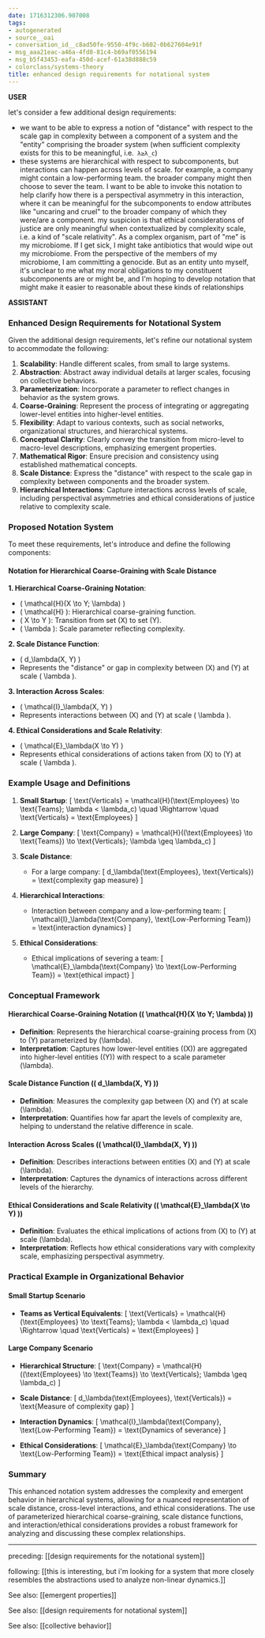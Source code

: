 ```yaml
---
date: 1716312306.907008
tags:
- autogenerated
- source__oai
- conversation_id__c8ad50fe-9550-4f9c-b602-0b627604e91f
- msg_aaa21eac-a46a-4fd8-81c4-b69af0556194
- msg_b5f43453-eafa-450d-acef-61a38d888c59
- colorclass/systems-theory
title: enhanced design requirements for notational system
---
```


**USER**

let's consider a few additional design requirements:
* we want to be able to express a notion of "distance" with respect to the scale gap in complexity between a component of a system and the "entity" comprising the broader system (when sufficient complexity exists for this to be meaningful, i.e.` λ≥λ_c​`)
* these systems are hierarchical with respect to subcomponents, but interactions can happen across levels of scale. for example, a company might contain a low-performing team. the broader company might then choose to sever the team. I want to be able to invoke this notation to help clarify how there is a perspectival asymmetry in this interaction, where it can be meaningful for the subcomponents to endow attributes like "uncaring and cruel" to the broader company of which they were/are a component. my suspicion is that ethical considerations of justice are only meaningful when contextualized by complexity scale, i.e. a kind of "scale relativity". As a complex organism, part of "me" is my microbiome. If I get sick, I might take antibiotics that would wipe out my microbiome. From the perspective of the members of my microbiome, I am committing a genocide. But as an entity unto myself, it's unclear to me what my moral obligations to my constituent subcomponents are or might be, and I'm hoping to develop notation that might make it easier to reasonable about these kinds of relationships


**ASSISTANT**

### Enhanced Design Requirements for Notational System

Given the additional design requirements, let's refine our notational system to accommodate the following:

1. **Scalability**: Handle different scales, from small to large systems.
2. **Abstraction**: Abstract away individual details at larger scales, focusing on collective behaviors.
3. **Parameterization**: Incorporate a parameter to reflect changes in behavior as the system grows.
4. **Coarse-Graining**: Represent the process of integrating or aggregating lower-level entities into higher-level entities.
5. **Flexibility**: Adapt to various contexts, such as social networks, organizational structures, and hierarchical systems.
6. **Conceptual Clarity**: Clearly convey the transition from micro-level to macro-level descriptions, emphasizing emergent properties.
7. **Mathematical Rigor**: Ensure precision and consistency using established mathematical concepts.
8. **Scale Distance**: Express the "distance" with respect to the scale gap in complexity between components and the broader system.
9. **Hierarchical Interactions**: Capture interactions across levels of scale, including perspectival asymmetries and ethical considerations of justice relative to complexity scale.

### Proposed Notation System

To meet these requirements, let's introduce and define the following components:

#### Notation for Hierarchical Coarse-Graining with Scale Distance

**1. Hierarchical Coarse-Graining Notation**:
   - \( \mathcal{H}(X \to Y; \lambda) \)
   - \( \mathcal{H} \): Hierarchical coarse-graining function.
   - \( X \to Y \): Transition from set \(X\) to set \(Y\).
   - \( \lambda \): Scale parameter reflecting complexity.

**2. Scale Distance Function**:
   - \( d_\lambda(X, Y) \)
   - Represents the "distance" or gap in complexity between \(X\) and \(Y\) at scale \( \lambda \).

**3. Interaction Across Scales**:
   - \( \mathcal{I}_\lambda(X, Y) \)
   - Represents interactions between \(X\) and \(Y\) at scale \( \lambda \).

**4. Ethical Considerations and Scale Relativity**:
   - \( \mathcal{E}_\lambda(X \to Y) \)
   - Represents ethical considerations of actions taken from \(X\) to \(Y\) at scale \( \lambda \).

### Example Usage and Definitions

1. **Small Startup**:
   \[
   \text{Verticals} = \mathcal{H}(\text{Employees} \to \text{Teams}; \lambda < \lambda_c) \quad \Rightarrow \quad \text{Verticals} = \text{Employees}
   \]

2. **Large Company**:
   \[
   \text{Company} = \mathcal{H}((\text{Employees} \to \text{Teams}) \to \text{Verticals}; \lambda \geq \lambda_c)
   \]

3. **Scale Distance**:
   - For a large company:
     \[
     d_\lambda(\text{Employees}, \text{Verticals}) = \text{complexity gap measure}
     \]

4. **Hierarchical Interactions**:
   - Interaction between company and a low-performing team:
     \[
     \mathcal{I}_\lambda(\text{Company}, \text{Low-Performing Team}) = \text{interaction dynamics}
     \]

5. **Ethical Considerations**:
   - Ethical implications of severing a team:
     \[
     \mathcal{E}_\lambda(\text{Company} \to \text{Low-Performing Team}) = \text{ethical impact}
     \]

### Conceptual Framework

#### Hierarchical Coarse-Graining Notation (\( \mathcal{H}(X \to Y; \lambda) \))

- **Definition**: Represents the hierarchical coarse-graining process from \(X\) to \(Y\) parameterized by \(\lambda\).
- **Interpretation**: Captures how lower-level entities (\(X\)) are aggregated into higher-level entities (\(Y\)) with respect to a scale parameter \(\lambda\).

#### Scale Distance Function (\( d_\lambda(X, Y) \))

- **Definition**: Measures the complexity gap between \(X\) and \(Y\) at scale \(\lambda\).
- **Interpretation**: Quantifies how far apart the levels of complexity are, helping to understand the relative difference in scale.

#### Interaction Across Scales (\( \mathcal{I}_\lambda(X, Y) \))

- **Definition**: Describes interactions between entities \(X\) and \(Y\) at scale \(\lambda\).
- **Interpretation**: Captures the dynamics of interactions across different levels of the hierarchy.

#### Ethical Considerations and Scale Relativity (\( \mathcal{E}_\lambda(X \to Y) \))

- **Definition**: Evaluates the ethical implications of actions from \(X\) to \(Y\) at scale \(\lambda\).
- **Interpretation**: Reflects how ethical considerations vary with complexity scale, emphasizing perspectival asymmetry.

### Practical Example in Organizational Behavior

#### Small Startup Scenario

- **Teams as Vertical Equivalents**:
  \[
  \text{Verticals} = \mathcal{H}(\text{Employees} \to \text{Teams}; \lambda < \lambda_c) \quad \Rightarrow \quad \text{Verticals} = \text{Employees}
  \]

#### Large Company Scenario

- **Hierarchical Structure**:
  \[
  \text{Company} = \mathcal{H}((\text{Employees} \to \text{Teams}) \to \text{Verticals}; \lambda \geq \lambda_c)
  \]

- **Scale Distance**:
  \[
  d_\lambda(\text{Employees}, \text{Verticals}) = \text{Measure of complexity gap}
  \]

- **Interaction Dynamics**:
  \[
  \mathcal{I}_\lambda(\text{Company}, \text{Low-Performing Team}) = \text{Dynamics of severance}
  \]

- **Ethical Considerations**:
  \[
  \mathcal{E}_\lambda(\text{Company} \to \text{Low-Performing Team}) = \text{Ethical impact analysis}
  \]

### Summary

This enhanced notation system addresses the complexity and emergent behavior in hierarchical systems, allowing for a nuanced representation of scale distance, cross-level interactions, and ethical considerations. The use of parameterized hierarchical coarse-graining, scale distance functions, and interaction/ethical considerations provides a robust framework for analyzing and discussing these complex relationships.


---

preceding: [[design requirements for the notational system]]  


following: [[this is interesting, but i'm looking for a system that more closely resembles the abstractions used to analyze non-linear dynamics.]]

See also: [[emergent properties]]


See also: [[design requirements for notational system]]


See also: [[collective behavior]]